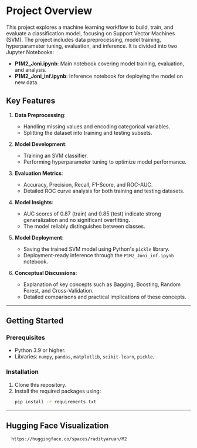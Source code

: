 # Project Overview

This project explores a machine learning workflow to build, train, and evaluate a classification model, focusing on Support Vector Machines (SVM). The project includes data preprocessing, model training, hyperparameter tuning, evaluation, and inference. It is divided into two Jupyter Notebooks:

- **P1M2_Joni.ipynb**: Main notebook covering model training, evaluation, and analysis.
- **P1M2_Joni_inf.ipynb**: Inference notebook for deploying the model on new data.

## Key Features

1. **Data Preprocessing**:
   - Handling missing values and encoding categorical variables.
   - Splitting the dataset into training and testing subsets.

2. **Model Development**:
   - Training an SVM classifier.
   - Performing hyperparameter tuning to optimize model performance.

3. **Evaluation Metrics**:
   - Accuracy, Precision, Recall, F1-Score, and ROC-AUC.
   - Detailed ROC curve analysis for both training and testing datasets.

4. **Model Insights**:
   - AUC scores of 0.87 (train) and 0.85 (test) indicate strong generalization and no significant overfitting.
   - The model reliably distinguishes between classes.

5. **Model Deployment**:
   - Saving the trained SVM model using Python's `pickle` library.
   - Deployment-ready inference through the `P1M2_Joni_inf.ipynb` notebook.

6. **Conceptual Discussions**:
   - Explanation of key concepts such as Bagging, Boosting, Random Forest, and Cross-Validation.
   - Detailed comparisons and practical implications of these concepts.

---

## Getting Started

### Prerequisites
- Python 3.9 or higher.
- Libraries: `numpy`, `pandas`, `matplotlib`, `scikit-learn`, `pickle`.

### Installation
1. Clone this repository.
2. Install the required packages using:
   ```bash
   pip install -r requirements.txt

---
## Hugging Face Visualization
   
      https://huggingface.co/spaces/radityaruan/M2




